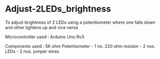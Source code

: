 # Adjust-2LEDs_brightness
To adjust brightness of 2 LEDs using a potentiometer where one falls down and other lightens up and vice versa

Microcontroller used : Arduino Uno Rv3

Components used : 
5K ohm Potentiometer - 1 no.
220 ohm resistor - 2 nos.
LEDs - 2 nos.
jumper wires

